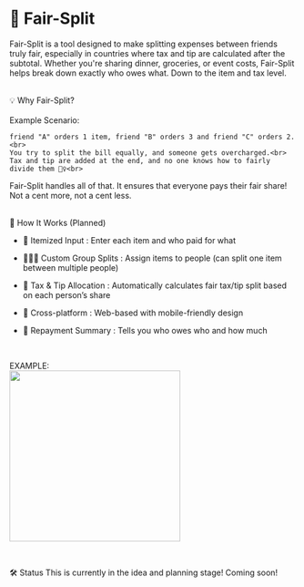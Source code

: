 # 🤝 Fair-Split

Fair-Split is a tool designed to make splitting expenses between friends truly fair, especially in countries where tax and tip are calculated after the subtotal. Whether you're sharing dinner, groceries, or event costs, Fair-Split helps break down exactly who owes what. Down to the item and tax level. <br><br>


💡 Why Fair-Split? <br><br>
Example Scenario: <br>

    friend "A" orders 1 item, friend "B" orders 3 and friend "C" orders 2.<br>
    You try to split the bill equally, and someone gets overcharged.<br>
    Tax and tip are added at the end, and no one knows how to fairly divide them 🤷‍♀️<br>

Fair-Split handles all of that. It ensures that everyone pays their fair share! Not a cent more, not a cent less. <br><br>


🧮 How It Works (Planned)
  - 🧾 Itemized Input : Enter each item and who paid for what

  - 🧑‍🤝‍🧑 Custom Group Splits : Assign items to people (can split one item between multiple people)

  - 💸 Tax & Tip Allocation : Automatically calculates fair tax/tip split based on each person’s share

  - 📱 Cross-platform : Web-based with mobile-friendly design

  - 🔁 Repayment Summary : Tells you who owes who and how much

 <br>
 
EXAMPLE: <br>
<img src="https://github.com/user-attachments/assets/99df08e9-9aaf-4127-9f91-f93b98ab8575" width="300"/>

<br>

🛠️ Status
This is currently in the idea and planning stage! Coming soon!


